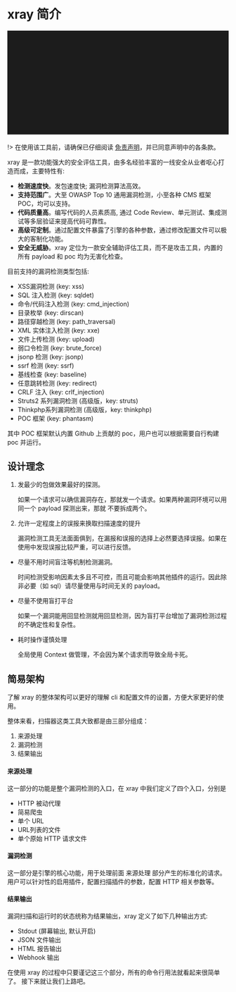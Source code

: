 # xray 简介

![terminfo](../assets/term.svg)

!> 在使用该工具前，请确保已仔细阅读 [免责声明](https://github.com/chaitin/xray/blob/master/Disclaimer.md)，并已同意声明中的各条款。

xray 是一款功能强大的安全评估工具，由多名经验丰富的一线安全从业者呕心打造而成，主要特性有:

+ **检测速度快**。发包速度快; 漏洞检测算法高效。
+ **支持范围广**。大至 OWASP Top 10 通用漏洞检测，小至各种 CMS 框架 POC，均可以支持。
+ **代码质量高**。编写代码的人员素质高, 通过 Code Review、单元测试、集成测试等多层验证来提高代码可靠性。
+ **高级可定制**。通过配置文件暴露了引擎的各种参数，通过修改配置文件可以极大的客制化功能。
+ **安全无威胁**。xray 定位为一款安全辅助评估工具，而不是攻击工具，内置的所有 payload 和 poc 均为无害化检查。


目前支持的漏洞检测类型包括:

- XSS漏洞检测 (key: xss)
- SQL 注入检测 (key: sqldet)
- 命令/代码注入检测 (key: cmd_injection)
- 目录枚举 (key: dirscan)
- 路径穿越检测 (key: path_traversal)
- XML 实体注入检测 (key: xxe)
- 文件上传检测 (key: upload)
- 弱口令检测 (key: brute_force)
- jsonp 检测 (key: jsonp)
- ssrf 检测 (key: ssrf)
- 基线检查 (key: baseline)
- 任意跳转检测 (key: redirect)
- CRLF 注入 (key: crlf_injection)
- Struts2 系列漏洞检测 (高级版，key: struts)
- Thinkphp系列漏洞检测 (高级版，key: thinkphp)
- POC 框架 (key: phantasm)

其中 POC 框架默认内置 Github 上贡献的 poc，用户也可以根据需要自行构建 poc 并运行。


## 设计理念

1. 发最少的包做效果最好的探测。

   如果一个请求可以确信漏洞存在，那就发一个请求。如果两种漏洞环境可以用同一个 payload 探测出来，那就
   不要拆成两个。
    
1. 允许一定程度上的误报来换取扫描速度的提升

   漏洞检测工具无法面面俱到，在漏报和误报的选择上必然要选择误报。如果在使用中发现误报比较严重，可以进行反馈。
    
+ 尽量不用时间盲注等机制检测漏洞。
    
   时间检测受影响因素太多且不可控，而且可能会影响其他插件的运行。因此除非必要（如 sql）请尽量使用与时间无关的
   payload。

+ 尽量不使用盲打平台

   如果一个漏洞能用回显检测就用回显检测，因为盲打平台增加了漏洞检测过程的不确定性和复杂性。
 
+ 耗时操作谨慎处理

   全局使用 Context 做管理，不会因为某个请求而导致全局卡死。

## 简易架构

了解 xray 的整体架构可以更好的理解 cli 和配置文件的设置，方便大家更好的使用。

整体来看，扫描器这类工具大致都是由三部分组成：

1. 来源处理
1. 漏洞检测
1. 结果输出

#### 来源处理

这一部分的功能是整个漏洞检测的入口，在 xray 中我们定义了四个入口，分别是

+ HTTP 被动代理
+ 简易爬虫
+ 单个 URL
+ URL列表的文件
+ 单个原始 HTTP 请求文件

#### 漏洞检测

这一部分是引擎的核心功能，用于处理前面 来源处理 部分产生的标准化的请求。用户可以针对性的启用插件，配置扫描插件的参数，配置 HTTP 相关参数等。

#### 结果输出

漏洞扫描和运行时的状态统称为结果输出，xray 定义了如下几种输出方式:

+ Stdout (屏幕输出, 默认开启)
+ JSON 文件输出
+ HTML 报告输出
+ Webhook 输出

在使用 xray 的过程中只要谨记这三个部分，所有的命令行用法就看起来很简单了。 接下来就让我们上路吧。